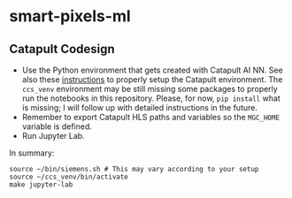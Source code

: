 # smart-pixels-ml

## Catapult Codesign

- Use the Python environment that gets created with Catapult AI NN. See also these [instructions](https://github.com/GiuseppeDiGuglielmo/catapult_venvs) to properly setup the Catapult environment. The `ccs_venv` environment may be still missing some packages to properly run the notebooks in this repository. Please, for now, `pip install` what is missing; I will follow up with detailed instructions in the future.
- Remember to export Catapult HLS paths and variables so the `MGC_HOME` variable is defined.
- Run Jupyter Lab.

In summary:
```
source ~/bin/siemens.sh # This may vary according to your setup
source ~/ccs_venv/bin/activate
make jupyter-lab
```
